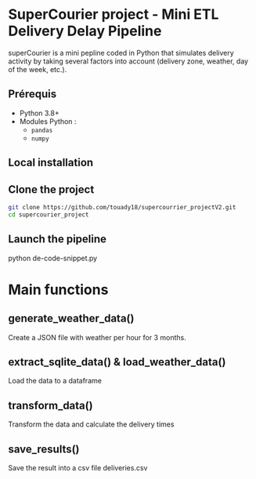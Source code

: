  # SuperCourier project - Mini ETL Delivery Delay Pipeline 
 superCourier is a mini pepline coded in Python that simulates delivery activity by taking several factors into account (delivery zone, weather, day of the week, etc.).

## Prérequis

- Python 3.8+  
- Modules Python :
  - `pandas`
  - `numpy`

 ## Local installation

 ## Clone the project
 ```bash
git clone https://github.com/touady18/supercourrier_projectV2.git
cd supercourier_project
```

## Launch the pipeline
python de-code-snippet.py


# Main functions
## generate_weather_data()
Create a JSON file with weather per hour for 3 months.

## extract_sqlite_data() & load_weather_data()
Load the data to a dataframe 

## transform_data()
Transform the data and calculate the delivery times

## save_results()
Save the result into a csv file
deliveries.csv